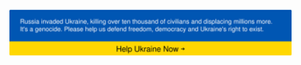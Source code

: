 [![Stand With Ukraine](https://raw.githubusercontent.com/vshymanskyy/StandWithUkraine/main/banner2-direct.svg)](https://stand-with-ukraine.pp.ua)
<!--
### Hi there 👋
**sbocharnikov/sbocharnikov** is a ✨ _special_ ✨ repository because its `README.md` (this file) appears on your GitHub profile.

Here are some ideas to get you started:

- 🔭 I’m currently working on ...
- 🌱 I’m currently learning ...
- 👯 I’m looking to collaborate on ...
- 🤔 I’m looking for help with ...
- 💬 Ask me about ...
- 📫 How to reach me: ...
- 😄 Pronouns: ...
- ⚡ Fun fact: ...
-->
